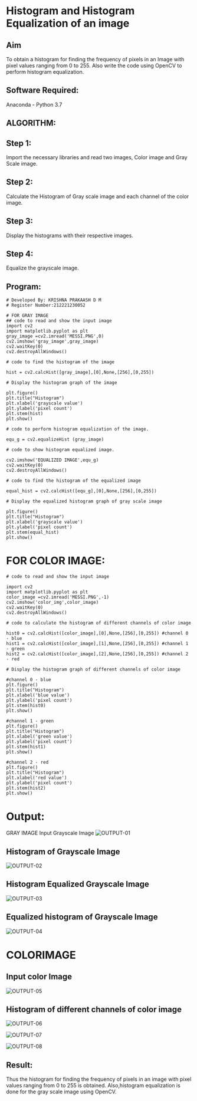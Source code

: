 # Histogram and Histogram Equalization of an image
## Aim
To obtain a histogram for finding the frequency of pixels in an Image with pixel values ranging from 0 to 255. Also write the code using OpenCV to perform histogram equalization.

## Software Required:
Anaconda - Python 3.7

## ALGORITHM:
## Step 1:
Import the necessary libraries and read two images, Color image and Gray Scale image.

## Step 2:
Calculate the Histogram of Gray scale image and each channel of the color image.

## Step 3:
Display the histograms with their respective images.

## Step 4:
Equalize the grayscale image.

## Program:
```
# Developed By: KRISHNA PRAKAASH D M
# Register Number:212221230052
```

```
# FOR GRAY IMAGE
## code to read and show the input image
import cv2
import matplotlib.pyplot as plt
gray_image =cv2.imread('MESSI.PNG',0)
cv2.imshow('gray_image',gray_image) 
cv2.waitKey(0) 
cv2.destroyAllWindows()
```

```
# code to find the histogram of the image

hist = cv2.calcHist([gray_image],[0],None,[256],[0,255])
```


```
# Display the histogram graph of the image

plt.figure()
plt.title("Histogram")
plt.xlabel('grayscale value')
plt.ylabel('pixel count')
plt.stem(hist)
plt.show()
```

```
# code to perform histogram equalization of the image. 

equ_g = cv2.equalizeHist (gray_image)
```

```
# code to show histogram equalized image. 

cv2.imshow('EQUALIZED IMAGE',equ_g)
cv2.waitKey(0)
cv2.destroyAllWindows()

```
```
# code to find the histogram of the equalized image

equal_hist = cv2.calcHist([equ_g],[0],None,[256],[0,255])
```


```
# Display the equalized histogram graph of gray scale image

plt.figure()
plt.title("Histogram")
plt.xlabel('grayscale value')
plt.ylabel('pixel count')
plt.stem(equal_hist)
plt.show()
```

# FOR COLOR IMAGE:

```
# code to read and show the input image

import cv2
import matplotlib.pyplot as plt
color_image =cv2.imread('MESSI.PNG',-1)
cv2.imshow('color_img',color_image) 
cv2.waitKey(0) 
cv2.destroyAllWindows()

```
```
# code to calculate the histogram of different channels of color image

hist0 = cv2.calcHist([color_image],[0],None,[256],[0,255]) #channel 0 - blue
hist1 = cv2.calcHist([color_image],[1],None,[256],[0,255]) #channel 1 - green
hist2 = cv2.calcHist([color_image],[2],None,[256],[0,255]) #channel 2 - red

```
```
# Display the histogram graph of different channels of color image

#channel 0 - blue
plt.figure()
plt.title("Histogram")
plt.xlabel('blue value')
plt.ylabel('pixel count')
plt.stem(hist0)
plt.show()

#channel 1 - green
plt.figure()
plt.title("Histogram")
plt.xlabel('green value')
plt.ylabel('pixel count')
plt.stem(hist1)
plt.show()

#channel 2 - red
plt.figure()
plt.title("Histogram")
plt.xlabel('red value')
plt.ylabel('pixel count')
plt.stem(hist2)
plt.show()

```



# Output:
GRAY IMAGE
Input Grayscale Image
![OUTPUT-01](OP-01.PNG)

## Histogram of Grayscale Image
![OUTPUT-02](OP-02.PNG)

## Histogram Equalized Grayscale Image
![OUTPUT-03](OP-03.PNG)

## Equalized histogram of Grayscale Image
![OUTPUT-04](OP-04.PNG)

# COLORIMAGE
## Input color Image
![OUTPUT-05](OP-05.PNG)

## Histogram of different channels of color image
![OUTPUT-06](OP-06.PNG)

![OUTPUT-07](OP-07.PNG)

![OUTPUT-08](OP-08.PNG)






## Result: 
Thus the histogram for finding the frequency of pixels in an image with pixel values ranging from 0 to 255 is obtained. Also,histogram equalization is done for the gray scale image using OpenCV.
